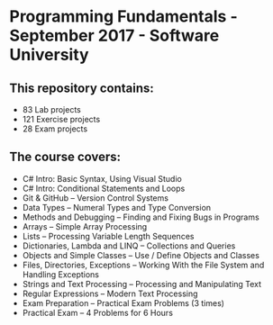 # Programming Fundamentals - September 2017 - Software University

## This repository contains:

- 83 Lab projects
- 121 Exercise projects
- 28 Exam projects

## The course covers:

- C# Intro: Basic Syntax, Using Visual Studio
- C# Intro: Conditional Statements and Loops
- Git & GitHub – Version Control Systems
- Data Types – Numeral Types and Type Conversion
- Methods and Debugging – Finding and Fixing Bugs in Programs
- Arrays – Simple Array Processing
- Lists – Processing Variable Length Sequences
- Dictionaries, Lambda and LINQ – Collections and Queries
- Objects and Simple Classes – Use / Define Objects and Classes
- Files, Directories, Exceptions – Working With the File System and Handling Exceptions
- Strings and Text Processing – Processing and Manipulating Text
- Regular Expressions – Modern Text Processing
- Exam Preparation – Practical Exam Problems (3 times)
- Practical Exam – 4 Problems for 6 Hours


